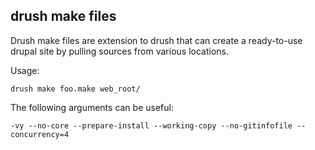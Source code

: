 drush make files
------------

Drush make files are extension to drush that can create a ready-to-use drupal site by pulling sources from various locations.

Usage:

    drush make foo.make web_root/
    
The following arguments can be useful:

    -vy --no-core --prepare-install --working-copy --no-gitinfofile --concurrency=4
